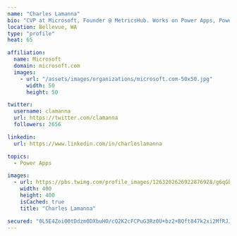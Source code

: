 ```yaml
---
name: "Charles Lamanna"
bio: "CVP at Microsoft, Founder @ MetricsHub. Works on Power Apps, Power Automate, Power Virtual Agent, Common Data Service and Dynamics 365."
location: Bellevue, WA
type: "profile"
heat: 65

affiliation:
  name: Microsoft
  domain: microsoft.com
  images:
    - url: "/assets/images/organizations/microsoft.com-50x50.jpg"
      width: 50
      height: 50

twitter:
  username: clamanna
  url: https://twitter.com/clamanna
  followers: 2656

linkedin:
  url: https://www.linkedin.com/in/charleslamanna

topics:
  - Power Apps

images:
  - url: https://pbs.twimg.com/profile_images/1263202626922876928/g6qGbHZ-_400x400.jpg
    width: 400
    height: 400
    isCached: true
    title: "Charles Lamanna"

secured: "0L5E4Zoi00tDdzm0DXbuHO/cQ2K2cFCPuG3Rz0U+bz2+BQft847k2xi2MfRJJ0GUC5ZfMaWdmPho6feGxueEecqm26a5gEiPZZJxrv8RpEbFVGC8lzbuToicBMCBNwP9yzqeqREhgC26jelxFSC1/XlH5qe+0sYnA1X2Tzd2VD3cgpeB3JJsYdTbU0OV9y0gjiq+Jn9hVz2qnRutcDd65kUbBedgV/Mho2sJsxgK/R4iReDmIJNONyAEWCRFuw6mbMwDlBPzBplNnPTuRAUFnXF5kLb5eX1cXZ1CqOyIyNFf1wQY3w3wo12falcGEspOQF8cbfnAon4UdwszO8ngyryNyB4i9udXw2i8XTdY4oWAhDohCQr2WGHLBhop8vlKpnUyQEyOkRVa1T7qUqzAA3QYwmhbTygs1Ul+xBqrmBE=;VFtLRETpl7AwQ9D+2PInpw=="
---
```


